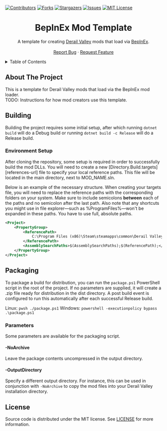 [![Contributors][contributors-shield]][contributors-url]
[![Forks][forks-shield]][forks-url]
[![Stargazers][stars-shield]][stars-url]
[![Issues][issues-shield]][issues-url]
[![MIT License][license-shield]][license-url]




<!-- PROJECT TITLE -->
<div align="center">
  <h1>BepInEx Mod Template</h1>
  <p>
	A template for creating <a href="http://www.derailvalley.com/">Derail Valley</a> mods that load via <a href="https://docs.bepinex.dev/articles/index.html">BepInEx</a>.
	<br />
	<br />
	<a href="https://github.com/derail-valley-modding/template-bpx/issues">Report Bug</a>
	·
	<a href="https://github.com/derail-valley-modding/template-bpx/issues">Request Feature</a>
  </p>
</div>




<!-- TABLE OF CONTENTS -->
<details>
  <summary>Table of Contents</summary>
  <ol>
	<li><a href="#about-the-project">About The Project</a></li>
	<li><a href="#building">Building</a></li>
	<li><a href="#packaging">Packaging</a></li>
	<li><a href="#license">License</a></li>
  </ol>
</details>



<!-- ABOUT THE PROJECT -->

## About The Project

This is a template for Derail Valley mods that load via the BepInEx mod loader.  
TODO: Instructions for how mod creators use this template.




<!-- BUILDING -->

## Building

Building the project requires some initial setup, after which running `dotnet build` will do a Debug build or running `dotnet build -c Release` will do a Release build.

### Environment Setup

After cloning the repository, some setup is required in order to successfully build the mod DLLs. You will need to create a new [Directory.Build.targets][references-url] file to specify your local reference paths. This file will be located in the main directory, next to MOD_NAME.sln.

Below is an example of the necessary structure. When creating your targets file, you will need to replace the reference paths with the corresponding folders on your system. Make sure to include semicolons **between** each of the paths and no semicolon after the last path. Also note that any shortcuts you might use in file explorer—such as %ProgramFiles%—won't be expanded in these paths. You have to use full, absolute paths.
```xml
<Project>
	<PropertyGroup>
		<ReferencePath>
			C:\Program Files (x86)\Steam\steamapps\common\Derail Valley\DerailValley_Data\Managed\
		</ReferencePath>
		<AssemblySearchPaths>$(AssemblySearchPaths);$(ReferencePath);</AssemblySearchPaths>
	</PropertyGroup>
</Project>
```




<!-- PACKAGING -->

## Packaging

To package a build for distribution, you can run the `package.ps1` PowerShell script in the root of the project. If no parameters are supplied, it will create a .zip file ready for distribution in the dist directory. A post build event is configured to run this automatically after each successful Release build.

Linux: `pwsh ./package.ps1`
Windows: `powershell -executionpolicy bypass .\package.ps1`


### Parameters

Some parameters are available for the packaging script.

#### -NoArchive

Leave the package contents uncompressed in the output directory.

#### -OutputDirectory

Specify a different output directory.
For instance, this can be used in conjunction with `-NoArchive` to copy the mod files into your Derail Valley installation directory.




<!-- LICENSE -->

## License

Source code is distributed under the MIT license.
See [LICENSE][license-url] for more information.




<!-- MARKDOWN LINKS & IMAGES -->
<!-- https://www.markdownguide.org/basic-syntax/#reference-style-links -->

[contributors-shield]: https://img.shields.io/github/contributors/derail-valley-modding/template-bpx.svg?style=for-the-badge
[contributors-url]: https://github.com/derail-valley-modding/template-bpx/graphs/contributors
[forks-shield]: https://img.shields.io/github/forks/derail-valley-modding/template-bpx.svg?style=for-the-badge
[forks-url]: https://github.com/derail-valley-modding/template-bpx/network/members
[stars-shield]: https://img.shields.io/github/stars/derail-valley-modding/template-bpx.svg?style=for-the-badge
[stars-url]: https://github.com/derail-valley-modding/template-bpx/stargazers
[issues-shield]: https://img.shields.io/github/issues/derail-valley-modding/template-bpx.svg?style=for-the-badge
[issues-url]: https://github.com/derail-valley-modding/template-bpx/issues
[license-shield]: https://img.shields.io/github/license/derail-valley-modding/template-bpx.svg?style=for-the-badge
[license-url]: https://github.com/derail-valley-modding/template-bpx/blob/master/LICENSE
